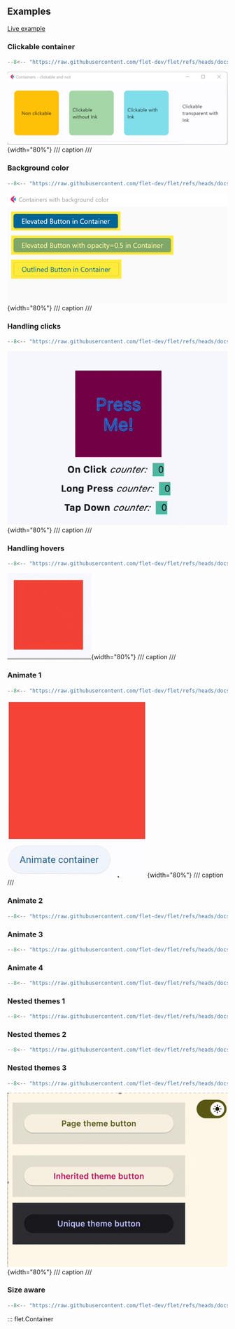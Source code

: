## Examples

[Live example](https://flet-controls-gallery.fly.dev/layout/container)

### Clickable container

```python
--8<-- "https://raw.githubusercontent.com/flet-dev/flet/refs/heads/docs/sdk/python/examples/controls/container/clickable.py"
```

![clickable](https://raw.githubusercontent.com/flet-dev/flet/docs/sdk/python/examples/controls/container/media/clickable.gif){width="80%"}
/// caption
///

### Background color

```python
--8<-- "https://raw.githubusercontent.com/flet-dev/flet/refs/heads/docs/sdk/python/examples/controls/container/background-color.py"
```

![background-color](https://raw.githubusercontent.com/flet-dev/flet/docs/sdk/python/examples/controls/container/media/background-color.png){width="80%"}
/// caption
///

### Handling clicks

```python
--8<-- "https://raw.githubusercontent.com/flet-dev/flet/refs/heads/docs/sdk/python/examples/controls/container/handling-clicks.py"
```

![handling-clicks](https://raw.githubusercontent.com/flet-dev/flet/docs/sdk/python/examples/controls/container/media/handling-clicks.gif){width="80%"}
/// caption
///

### Handling hovers

```python
--8<-- "https://raw.githubusercontent.com/flet-dev/flet/refs/heads/docs/sdk/python/examples/controls/container/handling-hovers.py"
```

![handling-hovers](https://raw.githubusercontent.com/flet-dev/flet/docs/sdk/python/examples/controls/container/media/handling-hovers.gif){width="80%"}
/// caption
///

### Animate 1

```python
--8<-- "https://raw.githubusercontent.com/flet-dev/flet/refs/heads/docs/sdk/python/examples/controls/container/animate-1.py"
```

![animate-1](https://raw.githubusercontent.com/flet-dev/flet/docs/sdk/python/examples/controls/container/media/animate-1.gif){width="80%"}
/// caption
///

### Animate 2

```python
--8<-- "https://raw.githubusercontent.com/flet-dev/flet/refs/heads/docs/sdk/python/examples/controls/container/animate-2.py"
```

### Animate 3

```python
--8<-- "https://raw.githubusercontent.com/flet-dev/flet/refs/heads/docs/sdk/python/examples/controls/container/animate-3.py"
```

### Animate 4

```python
--8<-- "https://raw.githubusercontent.com/flet-dev/flet/refs/heads/docs/sdk/python/examples/controls/container/animate-4.py"
```

### Nested themes 1

```python
--8<-- "https://raw.githubusercontent.com/flet-dev/flet/refs/heads/docs/sdk/python/examples/controls/container/nested-themes-1.py"
```

### Nested themes 2

```python
--8<-- "https://raw.githubusercontent.com/flet-dev/flet/refs/heads/docs/sdk/python/examples/controls/container/nested-themes-2.py"
```

### Nested themes 3

```python
--8<-- "https://raw.githubusercontent.com/flet-dev/flet/refs/heads/docs/sdk/python/examples/controls/container/nested-themes-3.py"
```

![nested-themes-3](https://raw.githubusercontent.com/flet-dev/flet/docs/sdk/python/examples/controls/container/media/nested-themes-3.gif){width="80%"}
/// caption
///

### Size aware

```python
--8<-- "https://raw.githubusercontent.com/flet-dev/flet/refs/heads/docs/sdk/python/examples/controls/container/size-aware.py"
```

::: flet.Container
